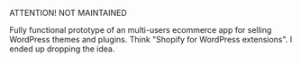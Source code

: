 ATTENTION! NOT MAINTAINED

Fully functional prototype of an multi-users ecommerce app for selling WordPress
themes and plugins. Think "Shopify for WordPress extensions". I ended up
dropping the idea.
